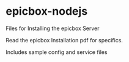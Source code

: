 # epicbox-nodejs

Files for Installing the epicbox Server

Read the epicbox Installation pdf for specifics.

Includes sample config and service files

